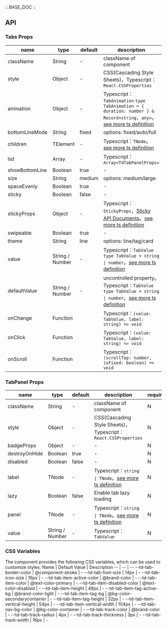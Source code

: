 :: BASE_DOC ::

## API

### Tabs Props

name | type | default | description | required
-- | -- | -- | -- | --
className | String | - | className of component | N
style | Object | - | CSS(Cascading Style Sheets)，Typescript：`React.CSSProperties` | N
animation | Object | - | Typescript：`TabAnimation` `type TabAnimation = { duration: number } & Record<string, any>`。[see more ts definition](https://github.com/Tencent/tdesign-mobile-react/tree/develop/src/tabs/type.ts) | N
bottomLineMode | String | fixed | options: fixed/auto/full | N
children | TElement | - | Typescript：`TNode`。[see more ts definition](https://github.com/Tencent/tdesign-mobile-react/blob/develop/src/common.ts) | N
list | Array | - | Typescript：`Array<TdTabPanelProps>` | N
showBottomLine | Boolean | true | \- | N
size | String | medium | options: medium/large | N
spaceEvenly | Boolean | true | \- | N
sticky | Boolean | false | \- | N
stickyProps | Object | - | Typescript：`StickyProps`，[Sticky API Documents](./sticky?tab=api)。[see more ts definition](https://github.com/Tencent/tdesign-mobile-react/tree/develop/src/tabs/type.ts) | N
swipeable | Boolean | true | \- | N
theme | String | line | options: line/tag/card | N
value | String / Number | - | Typescript：`TabValue` `type TabValue = string \| number`。[see more ts definition](https://github.com/Tencent/tdesign-mobile-react/tree/develop/src/tabs/type.ts) | N
defaultValue | String / Number | - | uncontrolled property。Typescript：`TabValue` `type TabValue = string \| number`。[see more ts definition](https://github.com/Tencent/tdesign-mobile-react/tree/develop/src/tabs/type.ts) | N
onChange | Function |  | Typescript：`(value: TabValue, label: string) => void`<br/> | N
onClick | Function |  | Typescript：`(value: TabValue, label: string) => void`<br/> | N
onScroll | Function |  | Typescript：`(scrollTop: number, isFixed: boolean) => void`<br/> | N


### TabPanel Props

name | type | default | description | required
-- | -- | -- | -- | --
className | String | - | className of component | N
style | Object | - | CSS(Cascading Style Sheets)，Typescript：`React.CSSProperties` | N
badgeProps | Object | - | \- | N
destroyOnHide | Boolean | true | \- | N
disabled | Boolean | false | \- | N
label | TNode | - | Typescript：`string \| TNode`。[see more ts definition](https://github.com/Tencent/tdesign-mobile-react/blob/develop/src/common.ts) | N
lazy | Boolean | false | Enable tab lazy loading | N
panel | TNode | - | Typescript：`string \| TNode`。[see more ts definition](https://github.com/Tencent/tdesign-mobile-react/blob/develop/src/common.ts) | N
value | String / Number | - | Typescript：`TabValue` | N

### CSS Variables

The component provides the following CSS variables, which can be used to customize styles.
Name | Default Value | Description 
-- | -- | --
--td-tab-border-color | @component-stroke | - 
--td-tab-font-size | 14px | - 
--td-tab-icon-size | 16px | - 
--td-tab-item-active-color | @brand-color | - 
--td-tab-item-color | @text-color-primary | - 
--td-tab-item-disabled-color | @text-color-disabled | - 
--td-tab-item-height | 48px | - 
--td-tab-item-tag-active-bg | @brand-color-light | - 
--td-tab-item-tag-bg | @bg-color-secondarycontainer | - 
--td-tab-item-tag-height | 32px | - 
--td-tab-item-vertical-height | 54px | - 
--td-tab-item-vertical-width | 104px | - 
--td-tab-nav-bg-color | @bg-color-container | - 
--td-tab-track-color | @brand-color | - 
--td-tab-track-radius | 4px | - 
--td-tab-track-thickness | 3px | - 
--td-tab-track-width | 16px | - 
